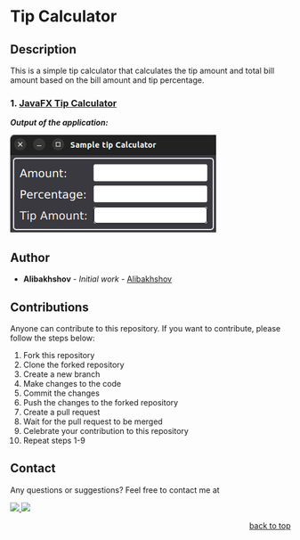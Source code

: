 # Tip Calculator

## Description

This is a simple tip calculator that calculates the tip amount and total bill amount based on the bill amount and tip percentage.

### 1. [JavaFX Tip Calculator](https://github.com/Alibakhshov/JavaFX/tree/master/src/main/java/main/javafx/TipCalculator)


***Output of the application:***

![img_2.png](https://github.com/Alibakhshov/JavaFX/blob/7e00fc2fef62e53f1b7fb85c51ffcea54c784e87/src/Pictures/img_2.png)


## Author

* **Alibakhshov** - *Initial work* - [Alibakhshov](https://github.com/Alibakhshov/)

## Contributions

Anyone can contribute to this repository. If you want to contribute, please follow the steps below:

1. Fork this repository
2. Clone the forked repository
3. Create a new branch
4. Make changes to the code
5. Commit the changes
6. Push the changes to the forked repository
7. Create a pull request
8. Wait for the pull request to be merged
9. Celebrate your contribution to this repository
10. Repeat steps 1-9

## Contact

Any questions or suggestions? Feel free to contact me at

<a href="https://www.linkedin.com/in/rauf-alibakhshov-6b5aa5210/">
    <img height="40" src="https://cdn2.iconfinder.com/data/icons/social-icon-3/512/social_style_3_in-306.png"/>
</a>

<a href="https://open.spotify.com/playlist/7KmIUNWrK8wEHfQcQfFrQ1?si=0e2d44043b5a40a4">
    <img height="40" src="https://cdn4.iconfinder.com/data/icons/logos-and-brands/512/315_Spotify_logo-128.png"/>
</a>


<p align="right"><a href="#top">back to top</a></p>
